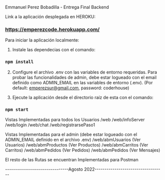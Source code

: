 Emmanuel Perez Bobadilla - Entrega Final Backend

Link a la aplicación desplegada en HEROKU:
### https://emperezcode.herokuapp.com/

Para iniciar la aplicación localmente:

1. Instale las dependecias con el comando:
### `npm install`

2. Configure el archivo .env con las variables de entorno requeridas.
Para probar las funcionalidades de admin, debe estar logueado con el email definido como ADMIN_EMAIL en las variables de entorno (.env).
(Por default: emperezsur@gmail.com, password: coderhouse)

3. Ejecute la aplicación desde el directorio raíz de esta con el comando:
### `npm start`

Vistas Implementadas para todos los Usuarios
/web
/web/infoServer
/web/login
/web/chat
/web/registrarsePaso1

Vistas Implementadas para el admin (debe estar logueado con el ADMIN_EMAIL definido en el archivo .env)
/web/abmUsuarios (Ver Usuarios)
/web/abmProductos (Ver Productos)
/web/abmCarritos (Ver Carritos)
/web/abmPedidos (Ver Pedidos)
/web/abmPedidos (Ver Mensajes)


El resto de las Rutas se encuentran Implementadas para Postman


--------------------------------Agosto 2022-----------------------------------